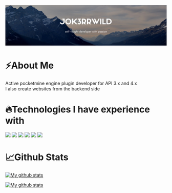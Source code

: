 

<!--
**J0k3rrWild/J0k3rrWild** is a ✨ _special_ ✨ repository because its `README.md` (this file) appears on your GitHub profile.

Here are some ideas to get you started:

- 🔭 I’m currently working on ...
- 🌱 I’m currently learning ...
- 👯 I’m looking to collaborate on ...
- 🤔 I’m looking for help with ...
- 💬 Ask me about ...
- 📫 How to reach me: ...
- 😄 Pronouns: ...
- ⚡ Fun fact: ...
-->

![banner](https://github.com/J0k3rrWild/J0k3rrWild/blob/master/Mountain%20Landscape%20Photography%20Etsy%20Banner(1).png)

# ⚡About Me
Active pocketmine engine plugin developer for API 3.x and 4.x<br>
I also create websites from the backend side

# 🔥Technologies I have experience with
![](https://img.shields.io/badge/MySQL-00000F?style=for-the-badge&logo=mysql&logoColor=white) ![](https://img.shields.io/badge/Ubuntu-E95420?style=for-the-badge&logo=ubuntu&logoColor=white) ![](https://img.shields.io/badge/Python-14354C?style=for-the-badge&logo=python&logoColor=white) ![](https://img.shields.io/badge/PHP-777BB4?style=for-the-badge&logo=php&logoColor=white) ![](https://img.shields.io/badge/Laravel-FF2D20?style=for-the-badge&logo=laravel&logoColor=white) ![](https://img.shields.io/badge/GitHub-100000?style=for-the-badge&logo=github&logoColor=white)

# 📈Github Stats
[![My github stats](https://github-readme-stats.vercel.app/api/top-langs/?username=J0k3rrWild&theme=blue-green)](https://github.com/J0k3rrWild)

[![My github stats](https://github-readme-stats.vercel.app/api?username=J0k3rrWild&count_private=true&theme=blue-green)](https://github.com/J0k3rrWild)

